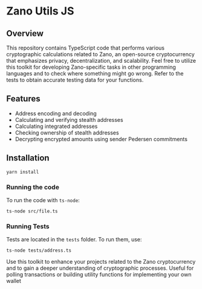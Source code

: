 # Zano Utils JS

## Overview

This repository contains TypeScript code that performs various cryptographic calculations related to Zano, an open-source cryptocurrency that emphasizes privacy, decentralization, and scalability. Feel free to utilize this toolkit for developing Zano-specific tasks in other programming languages and to check where something might go wrong. Refer to the tests to obtain accurate testing data for your functions.

## Features

- Address encoding and decoding
- Calculating and verifying stealth addresses
- Calculating integrated addresses
- Checking ownership of stealth addresses
- Decrypting encrypted amounts using sender Pedersen commitments

## Installation

```yarn install```

### Running the code

To run the code with `ts-node`:

```ts-node src/file.ts```

### Running Tests

Tests are located in the `tests` folder. To run them, use:

```ts-node tests/address.ts```

Use this toolkit to enhance your projects related to the Zano cryptocurrency and to gain a deeper understanding of cryptographic processes.
Useful for polling transactions or building utility functions for implementing your own wallet
